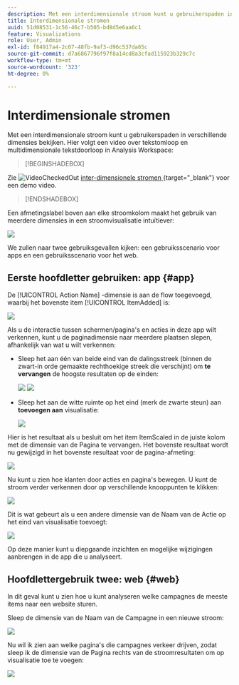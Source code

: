 ```yaml
---
description: Met een interdimensionale stroom kunt u gebruikerspaden in verschillende dimensies bekijken.
title: Interdimensionale stromen
uuid: 51d08531-1c56-46c7-b505-bd8d5e6aa6c1
feature: Visualizations
role: User, Admin
exl-id: f84917a4-2c07-48fb-9af3-d96c537da65c
source-git-commit: d7a6867796f97f8a14cd8a3cfad115923b329c7c
workflow-type: tm+mt
source-wordcount: '323'
ht-degree: 0%

---
```


# Interdimensionale stromen

Met een interdimensionale stroom kunt u gebruikerspaden in verschillende dimensies bekijken. Hier volgt een video over tekstomloop en multidimensionale tekstdoorloop in Analysis Workspace:


>[!BEGINSHADEBOX]

Zie ![ VideoCheckedOut ](/help/assets/icons/VideoCheckedOut.svg) [ inter-dimensionele stromen ](https://video.tv.adobe.com/v/24041?quality=12&learn=on){target="_blank"} voor een demo video.

>[!ENDSHADEBOX]


Een afmetingslabel boven aan elke stroomkolom maakt het gebruik van meerdere dimensies in een stroomvisualisatie intuïtiever:

![](assets/flow.png)

We zullen naar twee gebruiksgevallen kijken: een gebruiksscenario voor apps en een gebruiksscenario voor het web.

## Eerste hoofdletter gebruiken: app {#app}

De [!UICONTROL Action Name] -dimensie is aan de flow toegevoegd, waarbij het bovenste item [!UICONTROL ItemAdded] is:

![](assets/multi-dimensional-flow.png)

Als u de interactie tussen schermen/pagina&#39;s en acties in deze app wilt verkennen, kunt u de paginadimensie naar meerdere plaatsen slepen, afhankelijk van wat u wilt verkennen:

* Sleep het aan één van beide eind van de dalingsstreek (binnen de zwart-in orde gemaakte rechthoekige streek die verschijnt) om **te vervangen** de hoogste resultaten op de einden:

  ![](assets/multi-dimensional-flow2.png) ![](assets/multi-dimensional-flow3.png)

* Sleep het aan de witte ruimte op het eind (merk de zwarte steun) aan **toevoegen aan** visualisatie:

  ![](assets/multi-dimensional-flow4.png)

Hier is het resultaat als u besluit om het item ItemScaled in de juiste kolom met de dimensie van de Pagina te vervangen. Het bovenste resultaat wordt nu gewijzigd in het bovenste resultaat voor de pagina-afmeting:

![](assets/multi-dimensional-flow5.png)

Nu kunt u zien hoe klanten door acties en pagina&#39;s bewegen. U kunt de stroom verder verkennen door op verschillende knooppunten te klikken:

![](assets/multi-dimensional-flow6.png)

Dit is wat gebeurt als u een andere dimensie van de Naam van de Actie op het eind van visualisatie toevoegt:

![](assets/multi-dimensional-flow7.png)

Op deze manier kunt u diepgaande inzichten en mogelijke wijzigingen aanbrengen in de app die u analyseert.

## Hoofdlettergebruik twee: web {#web}

In dit geval kunt u zien hoe u kunt analyseren welke campagnes de meeste items naar een website sturen.

Sleep de dimensie van de Naam van de Campagne in een nieuwe stroom:

![](assets/multi-dimensional-flow8.png)

Nu wil ik zien aan welke pagina&#39;s die campagnes verkeer drijven, zodat sleep ik de dimensie van de Pagina rechts van de stroomresultaten om op visualisatie toe te voegen:

![](assets/multi-dimensional-flow9.png)
